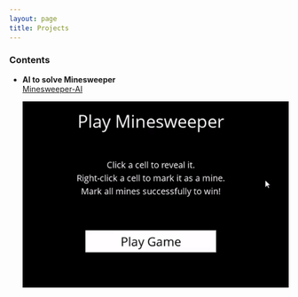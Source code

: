 ```yaml
---
layout: page
title: Projects
---
```

### Contents

- **AI to solve Minesweeper**    
  [Minesweeper-AI](https://github.com/alkhatiba/Minesweeper-AI)
  
  ![](/projects/minesweeper-AI-gif.gif)
